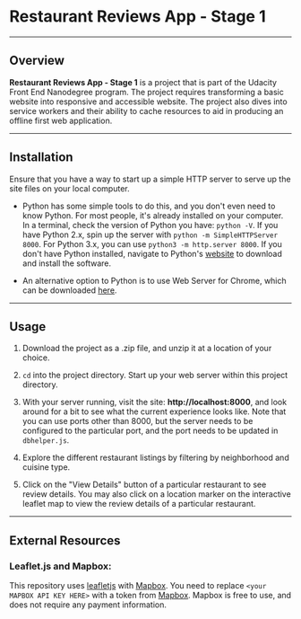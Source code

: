 # Restaurant Reviews App - Stage 1
---
## Overview

**Restaurant Reviews App - Stage 1** is a project that is part of the Udacity Front End Nanodegree program. The project requires transforming a basic website into responsive and accessible website. The project also dives into service workers and their ability to cache resources to aid in producing an offline first web application.

---
## Installation

Ensure that you have a way to start up a simple HTTP server to serve up the site files on your local computer.

  * Python has some simple tools to do this, and you don't even need to know Python. For most people, it's already installed on your computer. In a terminal, check the version of Python you have: `python -V`. If you have Python 2.x, spin up the server with `python -m SimpleHTTPServer 8000`. For Python 3.x, you can use `python3 -m http.server 8000`. If you don't have Python installed, navigate to Python's [website](https://www.python.org/) to download and install the software.

  * An alternative option to Python is to use Web Server for Chrome, which can be downloaded [here](https://chrome.google.com/webstore/detail/web-server-for-chrome/ofhbbkphhbklhfoeikjpcbhemlocgigb?hl=en).

---
## Usage

1. Download the project as a .zip file, and unzip it at a location of your choice.

2. `cd` into the project directory. Start up your web server within this project directory.

3. With your server running, visit the site: **http://localhost:8000**, and look around for a bit to see what the current experience looks like. Note that you can use ports other than 8000, but the server needs to be configured to the particular port, and the port needs to be updated in `dbhelper.js`.

4. Explore the different restaurant listings by filtering by neighborhood and cuisine type.

5. Click on the "View Details" button of a particular restaurant to see review details. You may also click on a location marker on the interactive leaflet map to view the review details of a particular restaurant.

---
## External Resources

### Leaflet.js and Mapbox:

This repository uses [leafletjs](https://leafletjs.com/) with [Mapbox](https://www.mapbox.com/). You need to replace `<your MAPBOX API KEY HERE>` with a token from [Mapbox](https://www.mapbox.com/). Mapbox is free to use, and does not require any payment information.